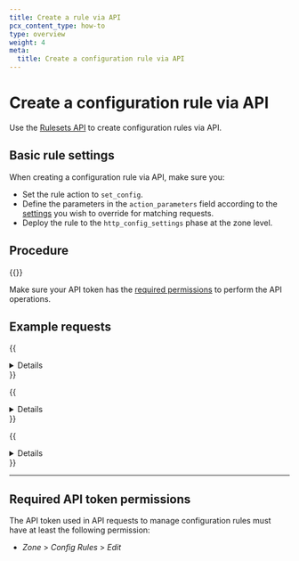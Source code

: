 ```yaml
---
title: Create a rule via API
pcx_content_type: how-to
type: overview
weight: 4
meta:
  title: Create a configuration rule via API
---
```


# Create a configuration rule via API

Use the [Rulesets API](/ruleset-engine/rulesets-api/) to create configuration rules via API.

## Basic rule settings

When creating a configuration rule via API, make sure you:

* Set the rule action to `set_config`.
* Define the parameters in the `action_parameters` field according to the [settings](/rules/configuration-rules/settings/) you wish to override for matching requests.
* Deploy the rule to the `http_config_settings` phase at the zone level.

## Procedure

{{<render file="_rules-creation-workflow.md" withParameters="a configuration rule;;http_config_settings">}}

Make sure your API token has the [required permissions](#required-api-token-permissions) to perform the API operations.

## Example requests

{{<details header="Example: Add a rule that enables Auto Minify for CSS files and enables Hotlink Protection">}}

The following example sets the rules of an existing phase ruleset (`{ruleset_id}`) to a single configuration rule — enabling Auto Minify for CSS files and Hotlink Protection for the `assets.example.com` hostname — using the [Update a zone ruleset](/api/operations/updateZoneRuleset) operation:

```bash
---
header: Request
---
curl --request PUT \
https://api.cloudflare.com/client/v4/zones/{zone_id}/rulesets/{ruleset_id} \
--header "Authorization: Bearer <API_TOKEN>" \
--header "Content-Type: application/json" \
--data '{
  "rules": [
    {
      "expression": "http.host eq \"assets.example.com\"",
      "description": "Minifies CSS files and enables Hotlink Protection for assets.example.com",
      "action": "set_config",
      "action_parameters": {
        "autominify": {
          "html": false,
          "css": true,
          "js": false
        },
        "hotlink_protection": true
      }
    }
  ]
}'
```

{{</details>}}

{{<details header="Example: Add a rule that enables Email Obfuscation and Browser Integrity Check">}}

The following example sets the rules of an existing phase ruleset (`{ruleset_id}`) to a single configuration rule — enabling Email Obfuscation and Browser Integrity Check for the contacts page — using the [Update a zone ruleset](/api/operations/updateZoneRuleset) operation:

```bash
---
header: Request
---
curl --request PUT \
https://api.cloudflare.com/client/v4/zones/{zone_id}/rulesets/{ruleset_id} \
--header "Authorization: Bearer <API_TOKEN>" \
--header "Content-Type: application/json" \
--data '{
  "rules": [
    {
      "expression": "starts_with(http.request.uri.path, \"/contact-us/\")",
      "description": "Obfuscates email addresses and enables BIC in contacts page",
      "action": "set_config",
      "action_parameters": {
        "email_obfuscation": true,
        "bic": true
      }
    }
  ]
}'
```

{{</details>}}

{{<details header="Example: Add a rule that sets the Security Level to <em>High</em>">}}

The following example sets the rules of an existing phase ruleset (`{ruleset_id}`) to a single configuration rule — changing the Security Level to _High_ for the administration area — using the [Update a zone ruleset](/api/operations/updateZoneRuleset) operation:

```bash
---
header: Request
---
curl --request PUT \
https://api.cloudflare.com/client/v4/zones/{zone_id}/rulesets/{ruleset_id} \
--header "Authorization: Bearer <API_TOKEN>" \
--header "Content-Type: application/json" \
--data '{
  "rules": [
    {
      "expression": "http.host eq \"admin.example.com\"",
      "description": "Change Security Level for admin area",
      "action": "set_config",
      "action_parameters": {
        "security_level": "high"
      }
    }
  ]
}'
```

{{</details>}}

---

## Required API token permissions

The API token used in API requests to manage configuration rules must have at least the following permission:

* _Zone_ > _Config Rules_ > _Edit_
